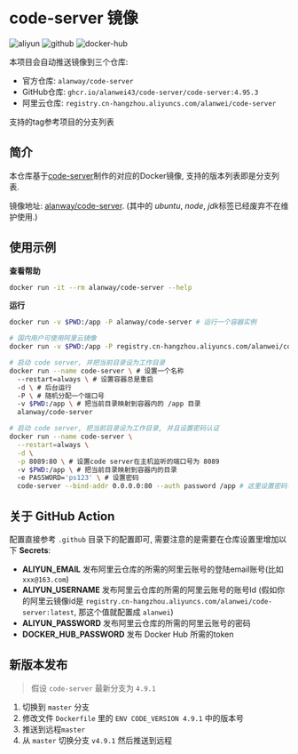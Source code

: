# code-server 镜像

![aliyun](https://github.com/alanwei43/code-server/actions/workflows/aliyun.yml/badge.svg)
![github](https://github.com/alanwei43/code-server/actions/workflows/github.yml/badge.svg)
![docker-hub](https://github.com/alanwei43/code-server/actions/workflows/docker-hub.yml/badge.svg)

本项目会自动推送镜像到三个仓库:
* 官方仓库: `alanway/code-server`
* GitHub仓库: `ghcr.io/alanwei43/code-server/code-server:4.95.3`
* 阿里云仓库: `registry.cn-hangzhou.aliyuncs.com/alanwei/code-server`

支持的tag参考项目的分支列表

## 简介

本仓库基于[code-server](https://github.com/coder/code-server)制作的对应的Docker镜像, 支持的版本列表即是分支列表.

镜像地址: [alanway/code-server](https://hub.docker.com/r/alanway/code-server/tags). (其中的 *ubuntu*, *node*, *jdk*标签已经废弃不在维护使用.)


## 使用示例

**查看帮助**

```bash
docker run -it --rm alanway/code-server --help
```

**运行**

```bash
docker run -v $PWD:/app -P alanway/code-server # 运行一个容器实例

# 国内用户可使用阿里云镜像
docker run -v $PWD:/app -P registry.cn-hangzhou.aliyuncs.com/alanwei/code-server # 运行一个容器实例

# 启动 code server, 并把当前目录设为工作目录
docker run --name code-server \ # 设置一个名称
  --restart=always \ # 设置容器总是重启
  -d \ # 后台运行
  -P \ # 随机分配一个端口号
  -v $PWD:/app \ # 把当前目录映射到容器内的 /app 目录
  alanway/code-server

# 启动 code server, 把当前目录设为工作目录, 并且设置密码认证
docker run --name code-server \
  --restart=always \
  -d \
  -p 8089:80 \ # 设置code server在主机监听的端口号为 8089
  -v $PWD:/app \ # 把当前目录映射到容器内的目录
  -e PASSWORD='ps123' \ # 设置密码
  code-server --bind-addr 0.0.0.0:80 --auth password /app # 这里设置密码认证, 以及 code server 打开的目录, 注意这里要监听 0.0.0.0:80, 如果仅监听(默认行为) 127.0.0.1:80, 物理机可能无法访问.
```

## 关于 GitHub Action

配置直接参考 `.github` 目录下的配置即可, 需要注意的是需要在仓库设置里增加以下 **Secrets**:

* **ALIYUN_EMAIL** 发布阿里云仓库的所需的阿里云账号的登陆email账号(比如 `xxx@163.com`)
* **ALIYUN_USERNAME** 发布阿里云仓库的所需的阿里云账号的账号Id (假如你的阿里云镜像id是 `registry.cn-hangzhou.aliyuncs.com/alanwei/code-server:latest`, 那这个值就配置成 `alanwei`)
* **ALIYUN_PASSWORD** 发布阿里云仓库的所需的阿里云账号的密码 
* **DOCKER_HUB_PASSWORD** 发布 Docker Hub 所需的token

## 新版本发布

> 假设 `code-server` 最新分支为 `4.9.1`

1. 切换到 `master` 分支
1. 修改文件 `Dockerfile` 里的 `ENV CODE_VERSION 4.9.1` 中的版本号
1. 推送到远程`master`
1. 从 `master` 切换分支 `v4.9.1` 然后推送到远程